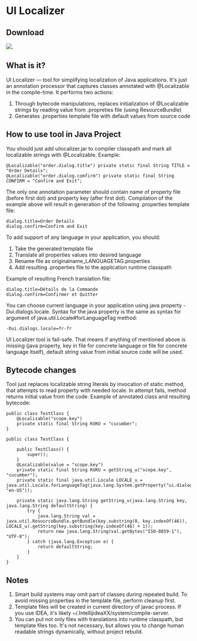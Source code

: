 UI Localizer
============
Download
--------
<a href='https://bintray.com/devexperts/Maven/uilocalizer/_latestVersion'><img src='https://api.bintray.com/packages/devexperts/Maven/uilocalizer/images/download.svg'></a>.

What is it?
-----------
UI Localizer — tool for simplifying localization of Java applications. It's just an annotation processor that captures classes annotated with @Localizable in the compile-time. It performs two actions:

1. Through bytecode manipulations, replaces initialization of @Localizable strings by reading value from .propreties file (using ResourceBundle)
2. Generates .properties template file with default values from source code

How to use tool in Java Project
-------------------------------
You should just add uilocalizer.jar to compiler classpath and mark all localizable strings with @Localizable. Example:

    @Localizable("order.dialog.title") private static final String TITLE = "Order Details";
    @Localizable("order.dialog.comfirm") private static final String CONFIRM = "Confirm and Exit";

The only one annotation parameter should contain name of property file (before first dot) and property key (after first dot).
Compilation of the example above will result in generation of the following .properties template file:

    dialog.title=Order Details
    dialog.confirm=Confirm and Exit

To add support of any language in your application, you should:

1. Take the generated template file
2. Translate all properties values into desired language
3. Rename file as originalname_LANGUAGETAG.properties
4. Add resulting .properties file to the application runtime classpath

Example of resulting French translation file:

    dialog.title=Détails de la Commande
    dialog.confirm=Confirmer et Quitter

You can choose current language in your appilcation using java property -Dui.dialogs.locale. Syntax for the java property is the same as syntax for argument of java.util.Locale#forLanguageTag method:

    -Dui.dialogs.locale=fr-fr

UI Localizer tool is fail-safe. That means if anything of mentioned above is missing (java property, key in file for concrete language or file for concrete language itself), default string value from initial source code will be used.

Bytecode changes
----------------
Tool just replaces localizable string literals by invocation of static method, that attempts to read property with needed locale. In attempt fails, method returns initial value from the code. Example of annotated class and resulting bytecode:

    public class TestClass {
        @Localizable("scope.key")
        private static final String KUKU = "cucumber";
    }

    public class TestClass {

        public TestClass() {
            super();
        }
        @Localizable(value = "scope.key")
        private static final String KUKU = getString_u("scope.key", "cucumber");
        private static final java.util.Locale LOCALE_u = java.util.Locale.forLanguageTag(java.lang.System.getProperty("ui.dialogs.locale", "en-US"));

        private static java.lang.String getString_u(java.lang.String key, java.lang.String defaultString) {
            try {
                java.lang.String val = java.util.ResourceBundle.getBundle(key.substring(0, key.indexOf(46)), LOCALE_u).getString(key.substring(key.indexOf(46) + 1));
                return new java.lang.String(val.getBytes("ISO-8859-1"), "UTF-8");
            } catch (java.lang.Exception e) {
                return defaultString;
            }
        }
    }

Notes
-----
1. Smart build systems may omit part of classes during repeated build. To avoid missing properties in the template file, perform cleanup first.
2. Template files will be created in current directory of javac process. If you use IDEA, it's likely ~/.IntellijideaXX/system/compile-server.
3. You can put not only files with translations into runtime classpath, but template files too. It's not necessary, but allows you to change human readable strings dynamically, without project rebuild.
